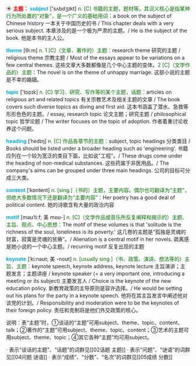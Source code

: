 ☀ <font color="red">**主题：**</font>
<font color="sky blue">**subject**</font> ['sʌbdӡɪkt] 
<font color="rgb(227, 108, 9)">n. [C] 书籍的主题，题材等。其词义核心是指某种行为所处置的“对象”，是一个广义的基础用词：</font>a book on the subject of Chinese history 一本关于中国历史的书 / This chapter deals with a very serious subject. 本章涉及的是一个极为严肃的主题。/ He is the subject of the book. 他是本书的主人公。

<font color="sky blue">**theme**</font> [θi:m] 
<font color="rgb(227, 108, 9)">n. 1 [C]（文章、著作的）主题：</font>research theme 研究的主题 / religious theme 宗教主题 / Most of the essays appear to be variations on a few central themes. 这些文章大多数都像是几个中心主题的变体。<font color="rgb(227, 108, 9)">2 [C]（文学作品的）主题：</font>The novel is on the theme of unhappy marriage. 这部小说的主题是不幸的婚姻。

<font color="sky blue">**topic**</font> ['tɒpɪk] 
<font color="rgb(227, 108, 9)">n. [C] 学习、研究、写作等的某个主题，话题：</font>articles on religious art and related topics 有关宗教艺术及相关主题的文章 / The book covers such diverse topics as diving and first aid. 这本书涵盖了潜水、急救等形形色色的主题。/ essay, research topic 论文主题；研究主题 / philosophical topic 哲学论题 / The writer focuses on the topic of adoption. 作者着重讨论收养这个问题。
           
<font color="sky blue">**heading**</font> [ˈhedɪŋ]
<font color="rgb(227, 108, 9)">n. [C] 作品各章节的主题：</font>subject, topic headings 分类类目 / Books should be listed under a broader heading such as 'engineering'. 书籍应列在一个较为宽泛的类目下面，比如说"工程”。/ These drugs come under the heading of non-medical substances. 这些药属于非医用品。/ The company's aims can be grouped under three main headings. 公司的目标可分成三大类。

<font color="sky blue">**content**</font> [ˈkɒntent] 
<font color="rgb(227, 108, 9)">n. [sing.]（书的）主题，主要内容。偶尔也可翻译为“主题”，但绝大多数情况下还是翻译为“主要内容”：</font>Her poetry has a good deal of political content. 她的诗歌含有大量的政治内容
                      
<font color="sky blue">**motif**</font> [məʊˈti:f; 美 moʊ-]
<font color="rgb(227, 108, 9)">n. [C]（文学作品或音乐所反复阐释和揭示的）主题、主旨、观点、中心思想：</font>The motif of these volumes is that 'solitude is the richness of the soul, loneliness is its poverty.' 这几卷的主题是“孤独是灵魂的财富，寂寞是灵魂的贫瘠”。/ Alienation is a central motif in her novels. 疏离感是她小说的一个中心主题。/ recurring motif 反复出现的主题

<font color="sky blue">**keynote**</font> [ˈki:nəʊt; 美 -noʊt]
<font color="rgb(227, 108, 9)">n. [usually sing.]（书、政策、演讲、想法等的）主旨、主题：</font>keynote speech, keynote address, keynote lecture 主旨演讲；主题发言；主题讲座 / keynote speaker (= a very important one, introducing a meeting or its subject) 主要发言人 / Choice is the keynote of the new education policy. 新教育政策的主导原则是容许选择。/ He would be setting out his plans for the party in a keynote speech. 他将在其主旨发言中阐述他对该党的计划。/ Responsibility and moderation were to be the keynotes of their foreign policy. 责任和克制将是他们外交政策的核心。

说明：表“主题”时，①谈话的“主题”可用subject、theme、topic、content、talk；②著作的“主题”可用subject、theme、topic、content；③艺术的主题可用subject、theme、topic；④其它各种“主题”均可用subject。

· 表示“谈话的主题”、“话题”的词群见[[02话题 主题]]
· 表示“问题”、“谜语”的词群见[[04问题 谜语]]
· 表示“成绩”、“分数”、“名次”的词群见[[05成绩 分数]]

